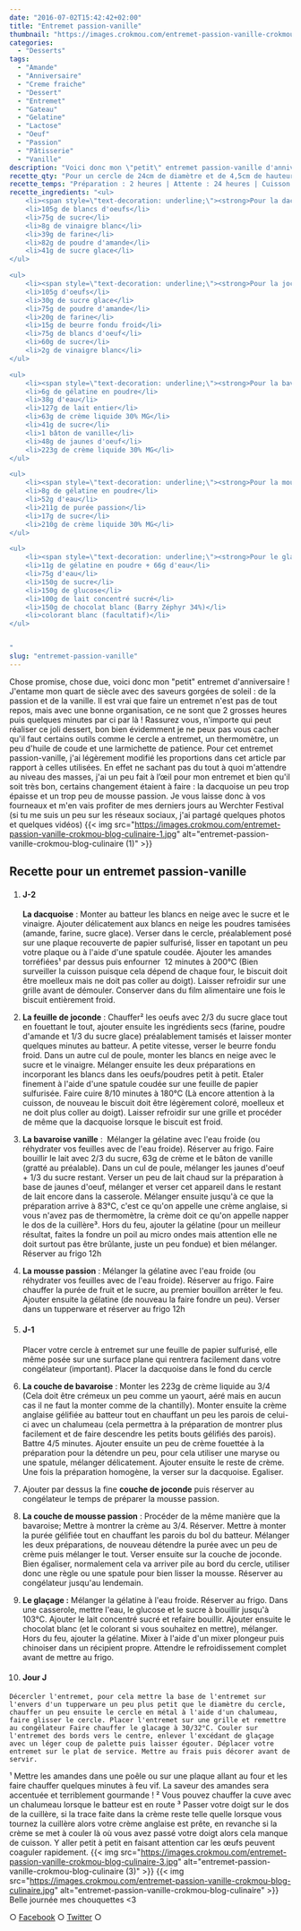 ```yaml
---
date: "2016-07-02T15:42:42+02:00"
title: "Entremet passion-vanille"
thumbnail: "https://images.crokmou.com/entremet-passion-vanille-crokmou-blog-culinaire-2.jpg"
categories:
  - "Desserts"
tags:
  - "Amande"
  - "Anniversaire"
  - "Creme fraiche"
  - "Dessert"
  - "Entremet"
  - "Gateau"
  - "Gelatine"
  - "Lactose"
  - "Oeuf"
  - "Passion"
  - "Pâtisserie"
  - "Vanille"
description: "Voici donc mon \"petit\" entremet passion-vanille d'anniversaire ! J'entame mon quart de siècle avec des saveurs gorgées de soleil..."
recette_qty: "Pour un cercle de 24cm de diamètre et de 4,5cm de hauteur"
recette_temps: "Préparation : 2 heures | Attente : 24 heures | Cuisson : 40 minutes"
recette_ingredients: "<ul>
 	<li><span style=\"text-decoration: underline;\"><strong>Pour la dacquoise : </strong></span></li>
 	<li>105g de blancs d'oeufs</li>
 	<li>75g de sucre</li>
 	<li>8g de vinaigre blanc</li>
 	<li>39g de farine</li>
 	<li>82g de poudre d'amande</li>
 	<li>41g de sucre glace</li>
</ul>

<ul>
 	<li><span style=\"text-decoration: underline;\"><strong>Pour la joconde :</strong></span></li>
 	<li>105g d'oeufs</li>
 	<li>30g de sucre glace</li>
 	<li>75g de poudre d'amande</li>
 	<li>20g de farine</li>
 	<li>15g de beurre fondu froid</li>
 	<li>75g de blancs d'oeuf</li>
 	<li>60g de sucre</li>
 	<li>2g de vinaigre blanc</li>
</ul>

<ul>
 	<li><span style=\"text-decoration: underline;\"><strong>Pour la bavaroise vanille :</strong></span></li>
 	<li>6g de gélatine en poudre</li>
 	<li>38g d'eau</li>
 	<li>127g de lait entier</li>
 	<li>63g de crème liquide 30% MG</li>
 	<li>41g de sucre</li>
 	<li>1 bâton de vanille</li>
 	<li>48g de jaunes d'oeuf</li>
 	<li>223g de crème liquide 30% MG</li>
</ul>

<ul>
 	<li><span style=\"text-decoration: underline;\"><strong>Pour la mousse passion :</strong></span></li>
 	<li>8g de gélatine en poudre</li>
 	<li>52g d'eau</li>
 	<li>211g de purée passion</li>
 	<li>17g de sucre</li>
 	<li>210g de crème liquide 30% MG</li>
</ul>

<ul>
 	<li><span style=\"text-decoration: underline;\"><strong>Pour le glaçage :</strong></span></li>
 	<li>11g de gélatine en poudre + 66g d'eau</li>
 	<li>75g d'eau</li>
 	<li>150g de sucre</li>
 	<li>150g de glucose</li>
 	<li>100g de lait concentré sucré</li>
 	<li>150g de chocolat blanc (Barry Zéphyr 34%)</li>
 	<li>colorant blanc (facultatif)</li>
</ul>


"
slug: "entremet-passion-vanille"
---
```


Chose promise, chose due, voici donc mon "petit" entremet d'anniversaire ! J'entame mon quart de siècle avec des saveurs gorgées de soleil : de la passion et de la vanille. Il est vrai que faire un entremet n'est pas de tout repos, mais avec une bonne organisation, ce ne sont que 2 grosses heures puis quelques minutes par ci par là ! Rassurez vous, n'importe qui peut réaliser ce joli dessert, bon bien évidemment je ne peux pas vous cacher qu'il faut certains outils comme le cercle a entremet, un thermomètre, un peu d'huile de coude et une larmichette de patience. Pour cet entremet passion-vanille, j'ai légèrement modifié les proportions dans cet article par rapport à celles utilisées. En effet ne sachant pas du tout à quoi m'attendre au niveau des masses, j'ai un peu fait à l’œil pour mon entremet et bien qu'il soit très bon, certains changement étaient à faire : la dacquoise un peu trop épaisse et un trop peu de mousse passion. Je vous laisse donc à vos fourneaux et m'en vais profiter de mes derniers jours au Werchter Festival (si tu me suis un peu sur les réseaux sociaux, j'ai partagé quelques photos et quelques vidéos) {{< img src="https://images.crokmou.com/entremet-passion-vanille-crokmou-blog-culinaire-1.jpg" alt="entremet-passion-vanille-crokmou-blog-culinaire (1)" >}}

## **Recette pour un entremet passion-vanille**

1.  #### J-2

    **La dacquoise** : Monter au batteur les blancs en neige avec le sucre et le vinaigre. Ajouter délicatement aux blancs en neige les poudres tamisées (amande, farine, sucre glace). Verser dans le cercle, préalablement posé sur une plaque recouverte de papier sulfurisé, lisser en tapotant un peu votre plaque ou à l'aide d'une spatule coudée. Ajouter les amandes torréfiées¹ par dessus puis enfourner  12 minutes à 200°C (Bien surveiller la cuisson puisque cela dépend de chaque four, le biscuit doit être moelleux mais ne doit pas coller au doigt). Laisser refroidir sur une grille avant de démouler. Conserver dans du film alimentaire une fois le biscuit entièrement froid.
2.  **La feuille de joconde** : Chauffer² les oeufs avec 2/3 du sucre glace tout en fouettant le tout, ajouter ensuite les ingrédients secs (farine, poudre d'amande et 1/3 du sucre glace) préalablement tamisés et laisser monter quelques minutes au batteur. A petite vitesse, verser le beurre fondu froid. Dans un autre cul de poule, monter les blancs en neige avec le sucre et le vinaigre. Mélanger ensuite les deux préparations en incorporant les blancs dans les oeufs/poudres petit à petit. Etaler finement à l'aide d'une spatule coudée sur une feuille de papier sulfurisée. Faire cuire 8/10 minutes à 180°C (Là encore attention à la cuisson, de nouveau le biscuit doit être légèrement coloré, moelleux et ne doit plus coller au doigt). Laisser refroidir sur une grille et procéder de même que la dacquoise lorsque le biscuit est froid.
3.  **La bavaroise vanille** :  Mélanger la gélatine avec l'eau froide (ou réhydrater vos feuilles avec de l'eau froide). Réserver au frigo. Faire bouillir le lait avec 2/3 du sucre, 63g de crème et le bâton de vanille (gratté au préalable). Dans un cul de poule, mélanger les jaunes d'oeuf + 1/3 du sucre restant. Verser un peu de lait chaud sur la préparation à base de jaunes d'oeuf, mélanger et verser cet appareil dans le restant de lait encore dans la casserole. Mélanger ensuite jusqu'à ce que la préparation arrive à 83°C, c'est ce qu'on appelle une crème anglaise, si vous n'avez pas de thermomètre, la crème doit ce qu'on appelle napper le dos de la cuillère³. Hors du feu, ajouter la gélatine (pour un meilleur résultat, faites la fondre un poil au micro ondes mais attention elle ne doit surtout pas être brûlante, juste un peu fondue) et bien mélanger. Réserver au frigo 12h
4.  **La mousse passion** : Mélanger la gélatine avec l'eau froide (ou réhydrater vos feuilles avec de l'eau froide). Réserver au frigo. Faire chauffer la purée de fruit et le sucre, au premier bouillon arrêter le feu. Ajouter ensuite la gélatine (de nouveau la faire fondre un peu). Verser dans un tupperware et réserver au frigo 12h
5.  #### J-1

    Placer votre cercle à entremet sur une feuille de papier sulfurisé, elle même posée sur une surface plane qui rentrera facilement dans votre congélateur (important). Placer la dacquoise dans le fond du cercle
6.  **La couche de bavaroise** : Monter les 223g de crème liquide au 3/4 (Cela doit être crémeux un peu comme un yaourt, aéré mais en aucun cas il ne faut la monter comme de la chantilly). Monter ensuite la crème anglaise gélifiée au batteur tout en chauffant un peu les parois de celui-ci avec un chalumeau (cela permettra à la préparation de montrer plus facilement et de faire descendre les petits bouts gélifiés des parois). Battre 4/5 minutes. Ajouter ensuite un peu de crème fouettée à la préparation pour la détendre un peu, pour cela utiliser une maryse ou une spatule, mélanger délicatement. Ajouter ensuite le reste de crème. Une fois la préparation homogène, la verser sur la dacquoise. Egaliser.
7.  Ajouter par dessus la fine **couche de joconde** puis réserver au congélateur le temps de préparer la mousse passion.
8.  **La couche de mousse passion** : Procéder de la même manière que la bavaroise; Mettre à montrer la crème au 3/4\. Réserver. Mettre à monter la purée gélifiée tout en chauffant les parois du bol du batteur. Mélanger les deux préparations, de nouveau détendre la purée avec un peu de crème puis mélanger le tout. Verser ensuite sur la couche de joconde. Bien égaliser, normalement cela va arriver pile au bord du cercle, utiliser donc une règle ou une spatule pour bien lisser la mousse. Réserver au congélateur jusqu'au lendemain.
9.  **Le glaçage :** Mélanger la gélatine à l'eau froide. Réserver au frigo. Dans une casserole, mettre l'eau, le glucose et le sucre à bouillir jusqu'à 103°C. Ajouter le lait concentré sucré et refaire bouillir. Ajouter ensuite le chocolat blanc (et le colorant si vous souhaitez en mettre), mélanger. Hors du feu, ajouter la gélatine. Mixer à l'aide d'un mixer plongeur puis chinoiser dans un récipient propre. Attendre le refroidissement complet avant de mettre au frigo.
10.  #### Jour J

    Décercler l'entremet, pour cela mettre la base de l'entremet sur l'envers d'un tupperware un peu plus petit que le diamètre du cercle, chauffer un peu ensuite le cercle en métal à l'aide d'un chalumeau, faire glisser le cercle. Placer l'entremet sur une grille et remettre au congélateur Faire chauffer le glacage à 30/32°C. Couler sur l'entremet des bords vers le centre, enlever l'excédant de glaçage avec un léger coup de palette puis laisser égouter. Déplacer votre entremet sur le plat de service. Mettre au frais puis décorer avant de servir.

¹ Mettre les amandes dans une poêle ou sur une plaque allant au four et les faire chauffer quelques minutes à feu vif. La saveur des amandes sera accentuée et terriblement gourmande ! ² Vous pouvez chauffer la cuve avec un chalumeau lorsque le batteur est en route ³ Passer votre doigt sur le dos de la cuillère, si la trace faite dans la crème reste telle quelle lorsque vous tournez la cuillère alors votre crème anglaise est prête, en revanche si la crème se met à couler là où vous avez passé votre doigt alors cela manque de cuisson. Y aller petit à petit en faisant attention car les œufs peuvent coaguler rapidement. {{< img src="https://images.crokmou.com/entremet-passion-vanille-crokmou-blog-culinaire-3.jpg" alt="entremet-passion-vanille-crokmou-blog-culinaire (3)" >}} {{< img src="https://images.crokmou.com/entremet-passion-vanille-crokmou-blog-culinaire.jpg" alt="entremet-passion-vanille-crokmou-blog-culinaire" >}} Belle journée mes chouquettes <3

○ [Facebook](https://www.facebook.com/crokmou.blog) ○ [Twitter](https://twitter.com/Crokmou) ○